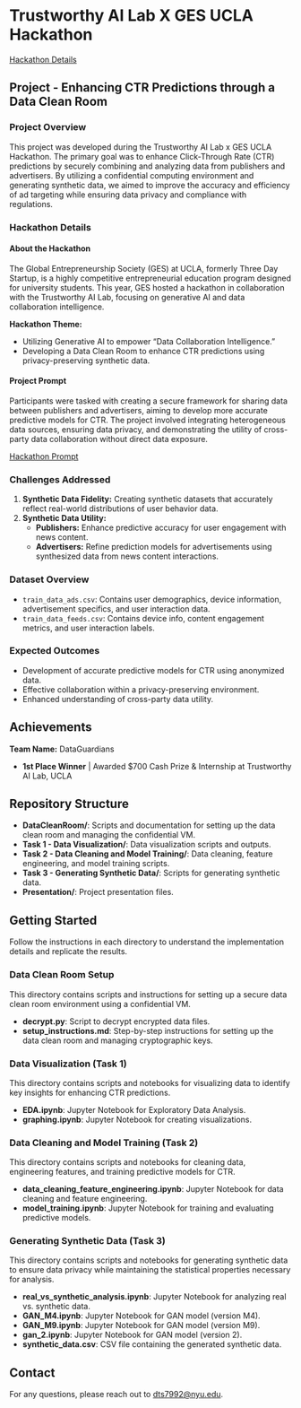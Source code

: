 # Trustworthy AI Lab X GES UCLA Hackathon

[Hackathon Details](https://dorahacks.io/hackathon/trustworthy-ai-gesucla/detail)

## Project - Enhancing CTR Predictions through a Data Clean Room

### Project Overview
This project was developed during the Trustworthy AI Lab x GES UCLA Hackathon. The primary goal was to enhance Click-Through Rate (CTR) predictions by securely combining and analyzing data from publishers and advertisers. By utilizing a confidential computing environment and generating synthetic data, we aimed to improve the accuracy and efficiency of ad targeting while ensuring data privacy and compliance with regulations.

### Hackathon Details

#### About the Hackathon
The Global Entrepreneurship Society (GES) at UCLA, formerly Three Day Startup, is a highly competitive entrepreneurial education program designed for university students. This year, GES hosted a hackathon in collaboration with the Trustworthy AI Lab, focusing on generative AI and data collaboration intelligence.

**Hackathon Theme:**
- Utilizing Generative AI to empower “Data Collaboration Intelligence.”
- Developing a Data Clean Room to enhance CTR predictions using privacy-preserving synthetic data.

#### Project Prompt
Participants were tasked with creating a secure framework for sharing data between publishers and advertisers, aiming to develop more accurate predictive models for CTR. The project involved integrating heterogeneous data sources, ensuring data privacy, and demonstrating the utility of cross-party data collaboration without direct data exposure.

[Hackathon Prompt](https://docs.google.com/document/d/1-SpZ2NWVQix0dEYfMaBKvXFI5MRIp2-nDeOiCzXfrtw/edit)

### Challenges Addressed
1. **Synthetic Data Fidelity:** Creating synthetic datasets that accurately reflect real-world distributions of user behavior data.
2. **Synthetic Data Utility:**
   - **Publishers:** Enhance predictive accuracy for user engagement with news content.
   - **Advertisers:** Refine prediction models for advertisements using synthesized data from news content interactions.

### Dataset Overview
- `train_data_ads.csv`: Contains user demographics, device information, advertisement specifics, and user interaction data.
- `train_data_feeds.csv`: Contains device info, content engagement metrics, and user interaction labels.

### Expected Outcomes
- Development of accurate predictive models for CTR using anonymized data.
- Effective collaboration within a privacy-preserving environment.
- Enhanced understanding of cross-party data utility.

## Achievements
**Team Name:** DataGuardians  
- **1st Place Winner** | Awarded $700 Cash Prize & Internship at Trustworthy AI Lab, UCLA

## Repository Structure
- **DataCleanRoom/**: Scripts and documentation for setting up the data clean room and managing the confidential VM.
- **Task 1 - Data Visualization/**: Data visualization scripts and outputs.
- **Task 2 - Data Cleaning and Model Training/**: Data cleaning, feature engineering, and model training scripts.
- **Task 3 - Generating Synthetic Data/**: Scripts for generating synthetic data.
- **Presentation/**: Project presentation files.

## Getting Started
Follow the instructions in each directory to understand the implementation details and replicate the results.

### Data Clean Room Setup
This directory contains scripts and instructions for setting up a secure data clean room environment using a confidential VM.

- **decrypt.py**: Script to decrypt encrypted data files.
- **setup_instructions.md**: Step-by-step instructions for setting up the data clean room and managing cryptographic keys.

### Data Visualization (Task 1)
This directory contains scripts and notebooks for visualizing data to identify key insights for enhancing CTR predictions.

- **EDA.ipynb**: Jupyter Notebook for Exploratory Data Analysis.
- **graphing.ipynb**: Jupyter Notebook for creating visualizations.

### Data Cleaning and Model Training (Task 2)
This directory contains scripts and notebooks for cleaning data, engineering features, and training predictive models for CTR.

- **data_cleaning_feature_engineering.ipynb**: Jupyter Notebook for data cleaning and feature engineering.
- **model_training.ipynb**: Jupyter Notebook for training and evaluating predictive models.

### Generating Synthetic Data (Task 3)
This directory contains scripts and notebooks for generating synthetic data to ensure data privacy while maintaining the statistical properties necessary for analysis.

- **real_vs_synthetic_analysis.ipynb**: Jupyter Notebook for analyzing real vs. synthetic data.
- **GAN_M4.ipynb**: Jupyter Notebook for GAN model (version M4).
- **GAN_M9.ipynb**: Jupyter Notebook for GAN model (version M9).
- **gan_2.ipynb**: Jupyter Notebook for GAN model (version 2).
- **synthetic_data.csv**: CSV file containing the generated synthetic data.

## Contact
For any questions, please reach out to dts7992@nyu.edu.
